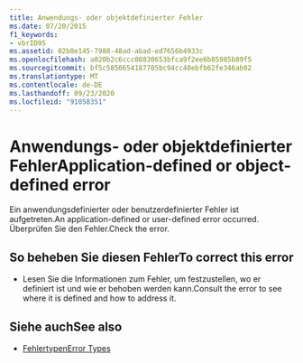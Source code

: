 ```yaml
---
title: Anwendungs- oder objektdefinierter Fehler
ms.date: 07/20/2015
f1_keywords:
- vbrID95
ms.assetid: 02b8e145-7988-48ad-abad-ed7656b4933c
ms.openlocfilehash: a020b2c6ccc08830653bfca9f2ee6b85985b89f5
ms.sourcegitcommit: bf5c5850654187705bc94cc40ebfb62fe346ab02
ms.translationtype: MT
ms.contentlocale: de-DE
ms.lasthandoff: 09/23/2020
ms.locfileid: "91058351"
---
```

# <a name="application-defined-or-object-defined-error"></a><span data-ttu-id="9edb9-102">Anwendungs- oder objektdefinierter Fehler</span><span class="sxs-lookup"><span data-stu-id="9edb9-102">Application-defined or object-defined error</span></span>

<span data-ttu-id="9edb9-103">Ein anwendungsdefinierter oder benutzerdefinierter Fehler ist aufgetreten.</span><span class="sxs-lookup"><span data-stu-id="9edb9-103">An application-defined or user-defined error occurred.</span></span> <span data-ttu-id="9edb9-104">Überprüfen Sie den Fehler.</span><span class="sxs-lookup"><span data-stu-id="9edb9-104">Check the error.</span></span>  
  
## <a name="to-correct-this-error"></a><span data-ttu-id="9edb9-105">So beheben Sie diesen Fehler</span><span class="sxs-lookup"><span data-stu-id="9edb9-105">To correct this error</span></span>  
  
- <span data-ttu-id="9edb9-106">Lesen Sie die Informationen zum Fehler, um festzustellen, wo er definiert ist und wie er behoben werden kann.</span><span class="sxs-lookup"><span data-stu-id="9edb9-106">Consult the error to see where it is defined and how to address it.</span></span>  
  
## <a name="see-also"></a><span data-ttu-id="9edb9-107">Siehe auch</span><span class="sxs-lookup"><span data-stu-id="9edb9-107">See also</span></span>

- [<span data-ttu-id="9edb9-108">Fehlertypen</span><span class="sxs-lookup"><span data-stu-id="9edb9-108">Error Types</span></span>](../programming-guide/language-features/error-types.md)
